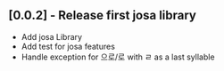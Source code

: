 ## [0.0.2] - Release first josa library

* Add josa Library
* Add test for josa features
* Handle exception for 으로/로 with ㄹ as a last syllable
